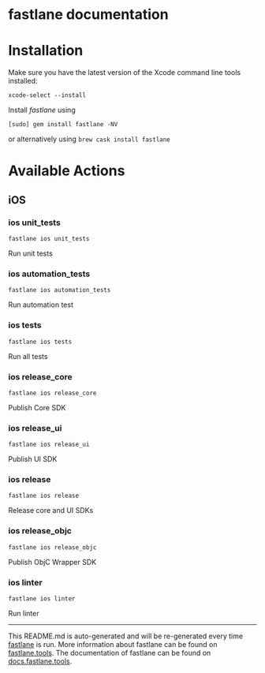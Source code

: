 fastlane documentation
================
# Installation

Make sure you have the latest version of the Xcode command line tools installed:

```
xcode-select --install
```

Install _fastlane_ using
```
[sudo] gem install fastlane -NV
```
or alternatively using `brew cask install fastlane`

# Available Actions
## iOS
### ios unit_tests
```
fastlane ios unit_tests
```
Run unit tests
### ios automation_tests
```
fastlane ios automation_tests
```
Run automation test
### ios tests
```
fastlane ios tests
```
Run all tests
### ios release_core
```
fastlane ios release_core
```
Publish Core SDK
### ios release_ui
```
fastlane ios release_ui
```
Publish UI SDK
### ios release
```
fastlane ios release
```
Release core and UI SDKs
### ios release_objc
```
fastlane ios release_objc
```
Publish ObjC Wrapper SDK
### ios linter
```
fastlane ios linter
```
Run linter

----

This README.md is auto-generated and will be re-generated every time [fastlane](https://fastlane.tools) is run.
More information about fastlane can be found on [fastlane.tools](https://fastlane.tools).
The documentation of fastlane can be found on [docs.fastlane.tools](https://docs.fastlane.tools).
